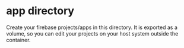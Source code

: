 # app directory
Create your firebase projects/apps in this directory. It is exported as a volume, so you can edit your projects on your host system outside the container.

